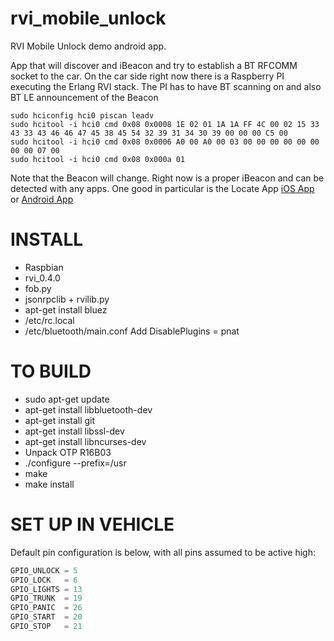 # rvi_mobile_unlock
RVI Mobile Unlock demo android app.

App that will discover and iBeacon and try to establish a BT RFCOMM socket to the car.
On the car side right now there is a Raspberry PI executing the Erlang RVI stack.
The PI has to have BT scanning on and also BT LE announcement of the Beacon

```Shell
sudo hciconfig hci0 piscan leadv
sudo hcitool -i hci0 cmd 0x08 0x0008 1E 02 01 1A 1A FF 4C 00 02 15 33 43 33 43 46 46 47 45 38 45 54 32 39 31 34 30 39 00 00 00 C5 00
sudo hcitool -i hci0 cmd 0x08 0x0006 A0 00 A0 00 03 00 00 00 00 00 00 00 00 07 00
sudo hcitool -i hci0 cmd 0x08 0x000a 01
```

Note that the Beacon will change. Right now is a proper iBeacon and can be detected with any apps.
One good in particular is the Locate App
[iOS App](https://itunes.apple.com/us/app/locate-beacon/id738709014?mt=8) or 
[Android App](https://play.google.com/store/apps/details?id=com.radiusnetworks.locate&hl=en)


# INSTALL
- Raspbian
- rvi_0.4.0
- fob.py
- jsonrpclib + rvilib.py
- apt-get install  bluez
- /etc/rc.local
- /etc/bluetooth/main.conf Add DisablePlugins = pnat


# TO BUILD
- sudo apt-get update
- apt-get install libbluetooth-dev
- apt-get install git
- apt-get install libssl-dev
- apt-get install libncurses-dev
- Unpack OTP R16B03
- ./configure --prefix=/usr
- make
- make install


# SET UP IN VEHICLE
Default pin configuration is below, with all pins assumed to be active high:
```Python
GPIO_UNLOCK = 5
GPIO_LOCK   = 6
GPIO_LIGHTS = 13
GPIO_TRUNK  = 19
GPIO_PANIC  = 26
GPIO_START  = 20
GPIO_STOP   = 21
```